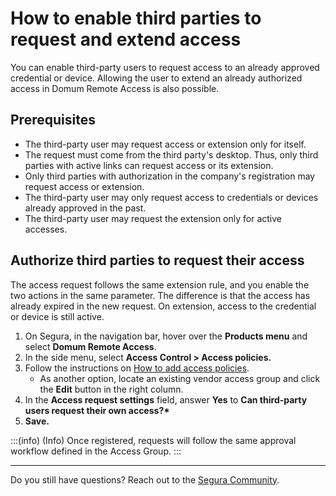 # How to enable third parties to request and extend access

You can enable third-party users to request access to an already approved credential or device. Allowing the user to extend an already authorized access in Domum Remote Access is also possible.

## Prerequisites

- The third-party user may request access or extension only for itself.   
-  The request must come from the third party's desktop. Thus, only third parties with active links can request access or its extension.   
- Only third parties with authorization in the company's registration may request access or extension.  
- The third-party user may only request access to credentials or devices already approved in the past.  
- The third-party user may request the extension only for active accesses.  


## Authorize third parties to request their access

The access request follows the same extension rule, and you enable the two actions in the same parameter. The difference is that the access has already expired in the new request. On extension, access to the credential or device is still active.

1. On Segura, in the navigation bar, hover over the **Products menu** and select **Domum Remote Access**.    
2. In the side menu, select **Access Control > Access policies.**  
3. Follow the instructions on [How to add access policies](/v4/docs/how-to-add-a-limited-access-group).
    - As another option, locate an existing vendor access group and click the **Edit** button in the right column.  
4. In the **Access request settings** field, answer **Yes** to **Can third-party users request their own access?\***  
5. **Save.**

:::(info) (Info)
Once registered, requests will follow the same approval workflow defined in the Access Group.
:::

---
Do you still have questions? Reach out to the [Segura Community](https://community.Segura.io/).